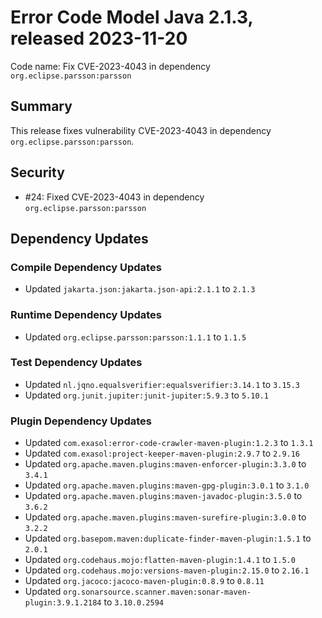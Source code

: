 # Error Code Model Java 2.1.3, released 2023-11-20

Code name: Fix CVE-2023-4043 in dependency `org.eclipse.parsson:parsson`

## Summary

This release fixes vulnerability CVE-2023-4043 in dependency `org.eclipse.parsson:parsson`.

## Security

* #24: Fixed CVE-2023-4043 in dependency `org.eclipse.parsson:parsson`

## Dependency Updates

### Compile Dependency Updates

* Updated `jakarta.json:jakarta.json-api:2.1.1` to `2.1.3`

### Runtime Dependency Updates

* Updated `org.eclipse.parsson:parsson:1.1.1` to `1.1.5`

### Test Dependency Updates

* Updated `nl.jqno.equalsverifier:equalsverifier:3.14.1` to `3.15.3`
* Updated `org.junit.jupiter:junit-jupiter:5.9.3` to `5.10.1`

### Plugin Dependency Updates

* Updated `com.exasol:error-code-crawler-maven-plugin:1.2.3` to `1.3.1`
* Updated `com.exasol:project-keeper-maven-plugin:2.9.7` to `2.9.16`
* Updated `org.apache.maven.plugins:maven-enforcer-plugin:3.3.0` to `3.4.1`
* Updated `org.apache.maven.plugins:maven-gpg-plugin:3.0.1` to `3.1.0`
* Updated `org.apache.maven.plugins:maven-javadoc-plugin:3.5.0` to `3.6.2`
* Updated `org.apache.maven.plugins:maven-surefire-plugin:3.0.0` to `3.2.2`
* Updated `org.basepom.maven:duplicate-finder-maven-plugin:1.5.1` to `2.0.1`
* Updated `org.codehaus.mojo:flatten-maven-plugin:1.4.1` to `1.5.0`
* Updated `org.codehaus.mojo:versions-maven-plugin:2.15.0` to `2.16.1`
* Updated `org.jacoco:jacoco-maven-plugin:0.8.9` to `0.8.11`
* Updated `org.sonarsource.scanner.maven:sonar-maven-plugin:3.9.1.2184` to `3.10.0.2594`
